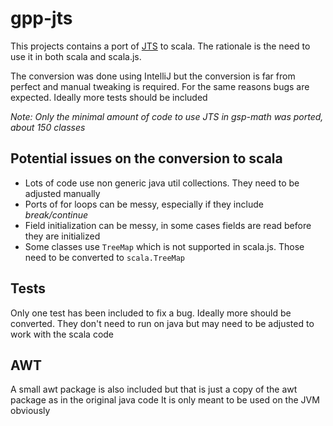 # gpp-jts

This projects contains a port of [JTS](https://github.com/locationtech/jts) to scala.
The rationale is the need to use it in both scala and scala.js.

The conversion was done using IntelliJ but the conversion is far from perfect and manual tweaking is required.
For the same reasons bugs are expected. Ideally more tests should be included

*Note: Only the minimal amount of code to use JTS in gsp-math was ported, about 150 classes*

## Potential issues on the conversion to scala

* Lots of code use non generic java util collections. They need to be adjusted manually
* Ports of for loops can be messy, especially if they include *break/continue*
* Field initialization can be messy, in some cases fields are read before they are initialized
* Some classes use `TreeMap` which is not supported in scala.js. Those need to be converted to `scala.TreeMap`

## Tests

Only one test has been included to fix a bug. Ideally more should be converted.
They don't need to run on java but may need to be adjusted to work with the scala code

## AWT
A small awt package is also included but that is just a copy of the awt package as in the original java code
It is only meant to be used on the JVM obviously
